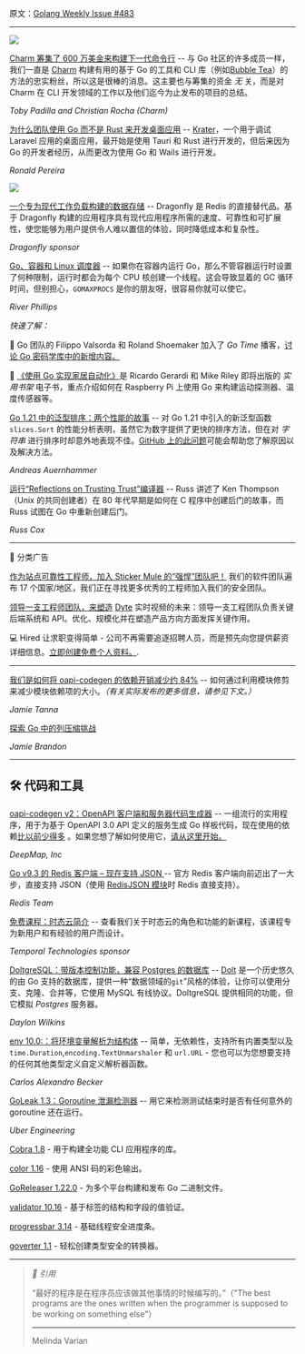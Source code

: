 原文：[Golang Weekly Issue #483](https://golangweekly.com/issues/483)

---

[![](https://res.cloudinary.com/cpress/image/upload/w_1280,e_sharpen:60,q_auto/juzgfucfglgralmvavdb.jpg)](https://golangweekly.com/link/147341/web)   
  

[Charm 筹集了 600 万美金来构建下一代命令行](https://golangweekly.com/link/147341/web "charm.sh") -- 与 Go 社区的许多成员一样，我们一直是 [Charm](https://golangweekly.com/link/147342/web) 构建有用的基于 Go 的工具和 CLI 库（例如[Bubble Tea](https://golangweekly.com/link/147343/web)）的方法的忠实粉丝，所以这是很棒的消息。这主要也与筹集的资金 _无_ 关，而是对 Charm 在 CLI 开发领域的工作以及他们迄今为止发布的项目的总结。

_Toby Padilla and Christian Rocha (Charm)_ 


[为什么团队使用 Go 而不是 Rust 来开发桌面应用](https://golangweekly.com/link/147344/web "blog.moonguard.dev") -- [Krater](https://golangweekly.com/link/147373/web)，一个用于调试 Laravel 应用的桌面应用，最开始是使用 Tauri 和 Rust 进行开发的，但后来因为 Go 的开发者经历，从而更改为使用 Go 和 Wails 进行开发。

_Ronald Pereira_ 


[![](https://copm.s3.amazonaws.com/b59bec3e.png)](https://golangweekly.com/link/147340/web) 

[一个专为现代工作负载构建的数据存储](https://golangweekly.com/link/147340/web "www.dragonflydb.io") -- Dragonfly 是 Redis 的直接替代品。基于 Dragonfly 构建的应用程序具有现代应用程序所需的速度、可靠性和可扩展性，使您能够为用户提供令人难以置信的体验，同时降低成本和复杂性。

_Dragonfly sponsor_


[Go、容器和 Linux 调度器](https://golangweekly.com/link/147346/web "www.riverphillips.dev") -- 如果你在容器内运行 Go，那么不管容器运行时设置了何种限制，运行时都会为每个 CPU 核创建一个线程。这会导致显着的 GC 循环时间，但别担心，`GOMAXPROCS` 是你的朋友呀，很容易你就可以使它。

_River Phillips_ 


_快速了解：_


🎤 Go 团队的 Filippo Valsorda 和 Roland Shoemaker 加入了 _Go Time_ 播客，[讨论 Go 密码学库中的新增内容。](https://golangweekly.com/link/147347/web)


📗 [《使用 Go 实现家居自动化》](https://golangweekly.com/link/147348/web)是 Ricardo Gerardi 和 Mike Riley 即将出版的 _实用书架_ 电子书，重点介绍如何在 Raspberry Pi 上使用 Go 来构建运动探测器、温度传感器等。


[Go 1.21 中的泛型排序：两个性能的故事](https://golangweekly.com/link/147349/web "aead.dev") -- 对 Go 1.21 中引入的新泛型函数 `slices.Sort` 的性能分析表明，虽然它为数字提供了更快的排序方法，但在对 _字符串_ 进行排序时却意外地表现不佳。[GitHub 上的此问题](https://golangweekly.com/link/147350/web)可能会帮助您了解原因以及解决方法。

_Andreas Auernhammer_ 
  

[运行“Reflections on Trusting Trust”编译器](https://golangweekly.com/link/147345/web "research.swtch.com") -- Russ 讲述了 Ken Thompson（Unix 的共同创建者）在 80 年代早期是如何在 C 程序中创建后门的故事，而 Russ 试图在 Go 中重新创建后门。

_Russ Cox_ 

 
---  

📰 分类广告

[作为站点可靠性工程师，加入  Sticker Mule 的“强悍”团队吧！](https://golangweekly.com/link/147351/web) 我们的软件团队遍布 17 个国家/地区，我们正在寻找更多优秀的工程师加入我们的安全团队。

[领导一支工程师团队，来塑造](https://golangweekly.com/link/147352/web) [Dyte](https://golangweekly.com/link/147353/web) 实时视频的未来：领导一支工程团队负责关键后端系统和 API。优化、规模化并在塑造产品方向方面发挥关键作用。

💻 Hired 让求职变得简单 - 公司不再需要追逐招聘人员，而是预先向您提供薪资详细信息。[立即创建免费个人资料。](https://golangweekly.com/link/147354/web).

---
  
[我们是如何将 oapi-codegen 的依赖开销减少约 84%](https://golangweekly.com/link/147355/web "www.jvt.me") -- 如何通过利用模块修剪来减少模块依赖项的大小。_（有关实际发布的更多信息，请参见下文。）_

_Jamie Tanna_ 


[探索 Go 中的列压缩挑战](https://golangweekly.com/link/147356/web)   

_Jamie Brandon_  

  
---  

## 🛠 代码和工具


[oapi-codegen v2：OpenAPI 客户端和服务器代码生成器](https://golangweekly.com/link/147357/web "github.com") -- 一组流行的实用程序，用于为基于 OpenAPI 3.0 API 定义的服务生成 Go 样板代码，现在使用的依赖[比以前少得多](https://golangweekly.com/link/147355/web) 。如果您想了解如何使用它，[请从这里开始。](https://golangweekly.com/link/147358/web)

_DeepMap, Inc_


[Go v9.3 的 Redis 客户端 – 现在支持 JSON ](https://golangweekly.com/link/147359/web "github.com") -- 官方 Redis 客户端向前迈出了一大步，直接支持 JSON（使用 [RedisJSON 模块](https://golangweekly.com/link/147360/web)时 Redis 直接支持）。

_Redis Team_
  

[免费课程：时态云简介](https://golangweekly.com/link/147361/web "t.mp") -- 查看我们关于时态云的角色和功能的新课程，该课程专为新用户和有经验的用户而设计。

_Temporal Technologies sponsor_
  

[DoltgreSQL：带版本控制功能，兼容 Postgres 的数据库](https://golangweekly.com/link/147362/web "www.dolthub.com") -- [Dolt](https://golangweekly.com/link/147363/web) 是一个历史悠久的由 Go 支持的数据库，提供一种“数据领域的`git`”风格的体验，让你可以使用分支、克隆、合并等，它使用 MySQL 有线协议。DoltgreSQL 提供相同的功能，但它模拟 _Postgres_ 服务器。

_Daylon Wilkins_ 


[env 10.0:：将环境变量解析为结构体](https://golangweekly.com/link/147364/web "github.com") -- 简单，无依赖性，支持所有内置类型以及 `time.Duration`,`encoding.TextUnmarshaler` 和 `url.URL` - 您也可以为您想要支持的任何其他类型定义自定义解析器函数。

_Carlos Alexandro Becker_ 


[GoLeak 1.3：Goroutine 泄漏检测器](https://golangweekly.com/link/147365/web "github.com") -- 用它来检测测试结束时是否有任何意外的 goroutine 还在运行。

_Uber Engineering_ 


[Cobra 1.8](https://golangweekly.com/link/147366/web) - 用于构建全功能 CLI 应用程序的库。

[color 1.16](https://golangweekly.com/link/147367/web) - 使用 ANSI 码的彩色输出。

[GoReleaser 1.22.0](https://golangweekly.com/link/147368/web) - 为多个平台构建和发布 Go 二进制文件。

[validator 10.16](https://golangweekly.com/link/147369/web) - 基于标签的结构和字段的值验证。

[progressbar 3.14](https://golangweekly.com/link/147370/web) - 基础线程安全进度条。

[goverter 1.1](https://golangweekly.com/link/147371/web) - 轻松创建类型安全的转换器。

  
---  

> _💬 引用_
> 
> “最好的程序是在程序员应该做其他事情的时候编写的。”（"The best programs are the ones written when the programmer is supposed to be working on something else"）
> ___ 
> Melinda Varian

